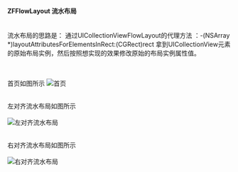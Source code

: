 #### ZFFlowLayout 流水布局
<br>
流水布局的思路是：
通过UICollectionViewFlowLayout的代理方法 ：-(NSArray<UICollectionViewLayoutAttributes *> *)layoutAttributesForElementsInRect:(CGRect)rect 拿到UICollectionView元素的原始布局实例，然后按照想实现的效果修改原始的布局实例属性值。

<br><br>
首页如图所示
![首页](https://github.com/zhfei/ZFFlowLayout/blob/master/ZFFlowLayout/Src/EffectPicture/home.png)
<br><br>

左对齐流水布局如图所示
<br><br>
![左对齐流水布局](https://github.com/zhfei/ZFFlowLayout/blob/master/ZFFlowLayout/Src/EffectPicture/left.png)
<br><br>

右对齐流水布局如图所示
<br><br>
![右对齐流水布局](https://github.com/zhfei/ZFFlowLayout/blob/master/ZFFlowLayout/Src/EffectPicture/right.png)


